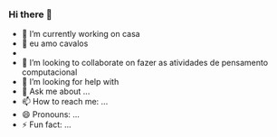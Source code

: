 ### Hi there 👋

- 🔭 I’m currently working on casa
- 🌱 eu amo cavalos
- 
- 👯 I’m looking to collaborate on fazer as atividades de pensamento computacional
- 🤔 I’m looking for help with 
- 💬 Ask me about ...
- 📫 How to reach me: ...
- 😄 Pronouns: ...
- ⚡ Fun fact: ...
